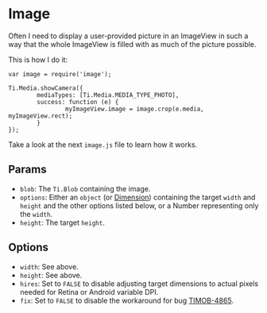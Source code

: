 # Image
Often I need to display a user-provided picture in an ImageView in such a way that the whole ImageView is filled with as much of the picture possible.

This is how I do it:

```
var image = require('image');

Ti.Media.showCamera({
        mediaTypes: [Ti.Media.MEDIA_TYPE_PHOTO],
        success: function (e) {
                myImageView.image = image.crop(e.media, myImageView.rect);
        }
});
```

Take a look at the next `image.js` file to learn how it works.

## Params
* `blob`: The `Ti.Blob` containing the image.
* `options`: Either an `object` (or [Dimension](http://docs.appcelerator.com/titanium/latest/#!/api/Dimension)) containing the target `width` and `height` and the other options listed below, or a Number representing only the `width`.
* `height`: The target `height`.

## Options
* `width`: See above.
* `height`: See above.
* `hires`: Set to `FALSE` to disable adjusting target dimensions to actual pixels needed for Retina or Android variable DPI.
* `fix`: Set to `FALSE` to disable the workaround for bug [TIMOB-4865](https://jira.appcelerator.org/browse/TIMOB-4865).